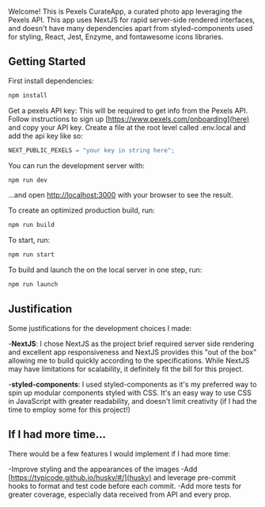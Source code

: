 Welcome! This is Pexels CurateApp, a curated photo app leveraging the Pexels API.
This app uses NextJS for rapid server-side rendered interfaces, and doesn't have many dependencies apart from styled-components used for styling, React, Jest, Enzyme, and fontawesome icons libraries.

## Getting Started

First install dependencies:

```bash
npm install
```

Get a pexels API key:
This will be required to get info from the Pexels API.
Follow instructions to sign up [https://www.pexels.com/onboarding](here) and copy your API key. Create a file at the root level called .env.local and add the api key like so:

```javascript
NEXT_PUBLIC_PEXELS = "your key in string here";
```

You can run the development server with:

```bash
npm run dev
```

...and open [http://localhost:3000](http://localhost:3000) with your browser to see the result.

To create an optimized production build, run:

```bash
npm run build
```

To start, run:

```bash
npm run start
```

To build and launch the on the local server in one step, run:

```bash
npm run launch
```

## Justification

Some justifications for the development choices I made:

-**NextJS**: I chose NextJS as the project brief required server side rendering and excellent app responsiveness and NextJS provides this "out of the box" allowing me to build quickly according to the specifications. While NextJS may have limitations for scalability, it definitely fit the bill for this project.

-**styled-components**: I used styled-components as it's my preferred way to spin up modular components styled with CSS. It's an easy way to use CSS in JavaScript with greater readability, and doesn't limit creativity (if I had the time to employ some for this project!)

## If I had more time...

There would be a few features I would implement if I had more time:

-Improve styling and the appearances of the images
-Add [https://typicode.github.io/husky/#/](husky) and leverage pre-commit hooks to format and test code before each commit.
-Add more tests for greater coverage, especially data received from API and every prop.
